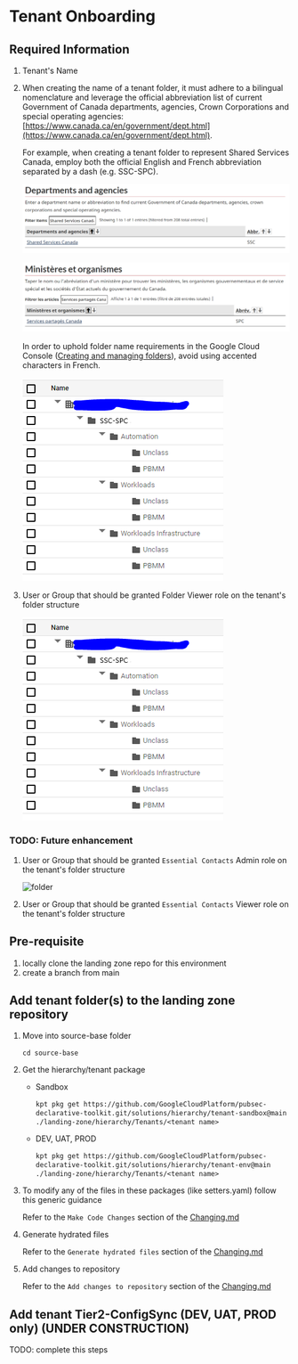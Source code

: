 # Tenant Onboarding

## Required Information

1. Tenant's Name
1. When creating the name of a tenant folder, it must adhere to a bilingual nomenclature and leverage the official abbreviation list of current Government of Canada departments, agencies, Crown Corporations and special operating agencies: [https://www.canada.ca/en/government/dept.html](https://www.canada.ca/en/government/dept.html).

   For example, when creating a tenant folder to represent Shared Services Canada, employ both the official English and French abbreviation separated by a dash (e.g. SSC-SPC).

   ![folder](img/departments-and-agencies-en-ssc.png)

   ![folder](img/departments-and-agencies-fr-spc.png)
    
   In order to uphold folder name requirements in the Google Cloud Console ([Creating and managing folders](https://cloud.google.com/resource-manager/docs/creating-managing-folders#:~:text=For%20example%2C%20to%20create%20folders,%2C%20spaces%2C%20hyphens%20and%20underscores)), avoid using accented characters in French.

    ![folder](img/folder-structure-ssc-spc.png)

1. User or Group that should be granted Folder Viewer role on the tenant's folder structure

    ![folder](img/folder-structure-ssc-spc.png)


### TODO: Future enhancement
1. User or Group that should be granted `Essential Contacts` Admin role on the tenant's folder structure

    ![folder](img/essential-contacts.png)

1. User or Group that should be granted `Essential Contacts` Viewer role on the tenant's folder structure

## Pre-requisite

1. locally clone the landing zone repo for this environment
1. create a branch from main



## Add tenant folder(s) to the landing zone repository

1. Move into source-base folder
    ```
    cd source-base
    ```
1. Get the hierarchy/tenant package
    - Sandbox
      ```
      kpt pkg get https://github.com/GoogleCloudPlatform/pubsec-declarative-toolkit.git/solutions/hierarchy/tenant-sandbox@main ./landing-zone/hierarchy/Tenants/<tenant name>
      ```

    - DEV, UAT, PROD
      ```
      kpt pkg get https://github.com/GoogleCloudPlatform/pubsec-declarative-toolkit.git/solutions/hierarchy/tenant-env@main ./landing-zone/hierarchy/Tenants/<tenant name>
      ```

1. To modify any of the files in these packages (like setters.yaml) follow this generic guidance
  
    Refer to the `Make Code Changes` section of the [Changing.md](../Landing%20Zone%20Operations/Changing.md#Make%20code%20changes)

1. Generate hydrated files

    Refer to the `Generate hydrated files` section of the [Changing.md](../Landing%20Zone%20Operations/Changing.md#Generate%20hydrated%20files)

1. Add changes to repository
    
    Refer to the `Add changes to repository` section of the [Changing.md](../Landing%20Zone%20Operations/Changing.md#Add%20changes%20to%20repository)


## Add tenant Tier2-ConfigSync (DEV, UAT, PROD only) (UNDER CONSTRUCTION)

TODO: complete this steps

